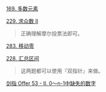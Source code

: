 
[169. 多数元素](https://leetcode-cn.com/problems/majority-element/)

[229. 求众数 II](https://leetcode-cn.com/problems/majority-element-ii/)

> 正确理解摩尔投票法即可。

[283. 移动零](https://leetcode-cn.com/problems/move-zeroes/)

[228. 汇总区间](https://leetcode-cn.com/problems/summary-ranges/solution/shuang-zhi-zhen-100-miao-dong-by-sweetie-7vo6/)
> 这两题都可以使用『双指针』来做。

[剑指 Offer 53 - II. 0～n-1中缺失的数字](https://leetcode-cn.com/problems/que-shi-de-shu-zi-lcof/)